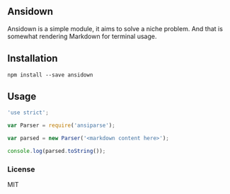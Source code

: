 ## Ansidown

Ansidown is a simple module, it aims to solve a niche problem. And that is
somewhat rendering Markdown for terminal usage.

## Installation

```
npm install --save ansidown
```

## Usage

```js
'use strict';

var Parser = require('ansiparse');

var parsed = new Parser('<markdown content here>');

console.log(parsed.toString());
```

### License

MIT
